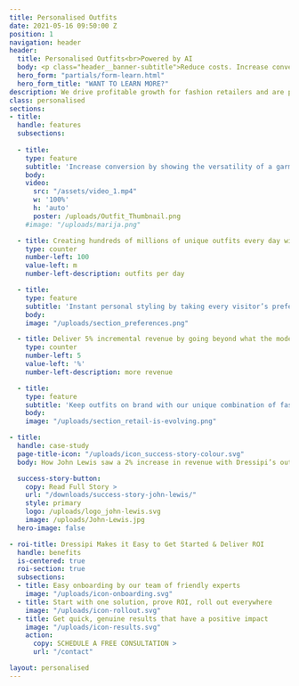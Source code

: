 ```yaml
---
title: Personalised Outfits
date: 2021-05-16 09:50:00 Z
position: 1
navigation: header
header:
  title: Personalised Outfits<br>Powered by AI
  body: <p class="header__banner-subtitle">Reduce costs. Increase conversion. Personalised for every visitor.<br> Powered by AI.</p>
  hero_form: "partials/form-learn.html"
  hero_form_title: "WANT TO LEARN MORE?"
description: We drive profitable growth for fashion retailers and are passionate about   helping the fashion industry change.
class: personalised
sections:
- title: 
  handle: features
  subsections:
  
  - title: 
    type: feature
    subtitle: 'Increase conversion by showing the versatility of a garment for multiple occasions'
    body: 
    video: 
      src: "/assets/video_1.mp4"
      w: '100%'
      h: 'auto'
      poster: /uploads/Outfit_Thumbnail.png
    #image: "/uploads/marija.png"

  - title: Creating hundreds of millions of unique outfits every day with no impact on performanc
    type: counter
    number-left: 100
    value-left: m
    number-left-description: outfits per day

  - title: 
    type: feature
    subtitle: 'Instant personal styling by taking every visitor’s preferences into account'
    body: 
    image: "/uploads/section_preferences.png"

  - title: Deliver 5% incremental revenue by going beyond what the model wear
    type: counter
    number-left: 5
    value-left: '%'
    number-left-description: more revenue

  - title: 
    type: feature
    subtitle: 'Keep outfits on brand with our unique combination of fashion stylists and industry-leading AI'
    body: 
    image: "/uploads/section_retail-is-evolving.png"

- title: 
  handle: case-study
  page-title-icon: "/uploads/icon_success-story-colour.svg"
  body: How John Lewis saw a 2% increase in revenue with Dressipi’s outfit recommendations

  success-story-button:
    copy: Read Full Story >
    url: "/downloads/success-story-john-lewis/"
    style: primary
    logo: /uploads/logo_john-lewis.svg
    image: /uploads/John-Lewis.jpg
  hero-image: false

- roi-title: Dressipi Makes it Easy to Get Started & Deliver ROI
  handle: benefits
  is-centered: true
  roi-section: true
  subsections:
  - title: Easy onboarding by our team of friendly experts
    image: "/uploads/icon-onboarding.svg"
  - title: Start with one solution, prove ROI, roll out everywhere
    image: "/uploads/icon-rollout.svg"
  - title: Get quick, genuine results that have a positive impact
    image: "/uploads/icon-results.svg"
    action:
      copy: SCHEDULE A FREE CONSULTATION >
      url: "/contact"

layout: personalised
---
```

